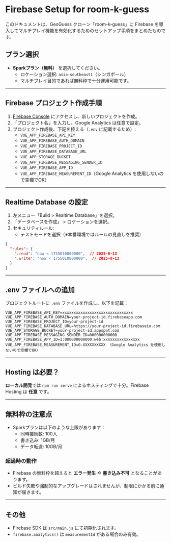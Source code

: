 # Firebase Setup for room-k-guess

このドキュメントは、GeoGuess クローン「room-k-guess」に Firebase を導入してマルチプレイ機能を有効化するためのセットアップ手順をまとめたものです。

## プラン選択
- **Sparkプラン（無料）** を選択してください。
  - ロケーション選択: `asia-southeast1`（シンガポール）
  - マルチプレイ目的であれば無料枠で十分運用可能です。

---

## Firebase プロジェクト作成手順

1. [Firebase Console](https://console.firebase.google.com/) にアクセスし、新しいプロジェクトを作成。
2. 「プロジェクト名」を入力し、Google Analytics は任意で設定。
3. プロジェクト作成後、下記を控える（`.env` に記載するため）:
    - `VUE_APP_FIREBASE_API_KEY`
    - `VUE_APP_FIREBASE_AUTH_DOMAIN`
    - `VUE_APP_FIREBASE_PROJECT_ID`
    - `VUE_APP_FIREBASE_DATABASE_URL`
    - `VUE_APP_STORAGE_BUCKET`
    - `VUE_APP_FIREBASE_MESSAGING_SENDER_ID`
    - `VUE_APP_FIREBASE_APP_ID`
    - `VUE_APP_FIREBASE_MEASUREMENT_ID`（Google Analytics を使用しないので空欄でOK）

---

## Realtime Database の設定

1. 左メニュー「Build > Realtime Database」を選択。
2. 「データベースを作成」 > ロケーションを選択。
3. セキュリティルール:
    - テストモードを選択（※本番環境ではルールの見直しを推奨）

```json
{
  "rules": {
    ".read": "now < 1755010800000",  // 2025-8-13
    ".write": "now < 1755010800000",  // 2025-8-13
  }
}
```

---

## .env ファイルへの追加

プロジェクトルートに `.env` ファイルを作成し、以下を記載：

```env
VUE_APP_FIREBASE_API_KEY=xxxxxxxxxxxxxxxxxxxxxxxxxxxxxxx
VUE_APP_FIREBASE_AUTH_DOMAIN=your-project-id.firebaseapp.com
VUE_APP_FIREBASE_PROJECT_ID=your-project-id
VUE_APP_FIREBASE_DATABASE_URL=https://your-project-id.firebaseio.com
VUE_APP_STORAGE_BUCKET=your-project-id.appspot.com
VUE_APP_FIREBASE_MESSAGING_SENDER_ID=000000000000
VUE_APP_FIREBASE_APP_ID=1:000000000000:web:xxxxxxxxxxxxxxxx
VUE_APP_FIREBASE_MEASUREMENT_ID=G-XXXXXXXXXX （Google Analytics を使用しないので空欄でOK）
```

---

## Hosting は必要？

**ローカル開発**では `npm run serve` によるホスティングで十分。Firebase Hosting は **任意** です。

---

## 無料枠の注意点

- Sparkプランは以下のような上限があります：
  - 同時接続数: 100人
  - 書き込み: 1GB/月
  - データ転送: 10GB/月

### 超過時の動作
- Firebase の無料枠を超えると **エラー発生** や **書き込み不可** となることがあります。
- ビルド失敗や強制的なアップグレードはされませんが、制限にかかる前に通知が届きます。

---

## その他

- Firebase SDK は `src/main.js` にて初期化されます。
- `firebase.analytics()` は `measurementId` がある場合のみ有効。

